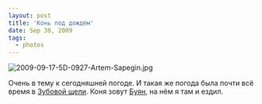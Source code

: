 ```yaml
---
layout: post
title: 'Конь под дождём'
date: Sep 30, 2009
tags:
  - photos
---
```


![2009-09-17-5D-0927-Artem-Sapegin.jpg](photo://280)

Очень в тему к сегодняшней погоде. И такая же погода была почти всё время в [Зубовой щели](http://birdwatcher.ru/albums/zubova-schel/ "Фотографии из Зубовой щели"). Коня зовут [Буян](http://rubikoni.ru/index.php/Horse#.D0.91.D1.83.D1.8F.D0.BD "Конь Буян"), на нём я там и ездил.
